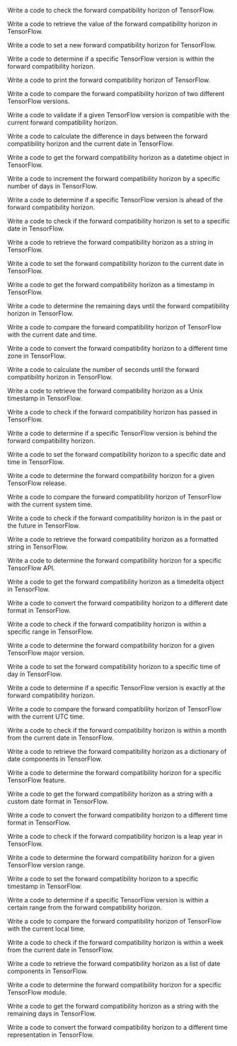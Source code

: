 Write a code to check the forward compatibility horizon of TensorFlow.

Write a code to retrieve the value of the forward compatibility horizon in TensorFlow.

Write a code to set a new forward compatibility horizon for TensorFlow.

Write a code to determine if a specific TensorFlow version is within the forward compatibility horizon.

Write a code to print the forward compatibility horizon of TensorFlow.

Write a code to compare the forward compatibility horizon of two different TensorFlow versions.

Write a code to validate if a given TensorFlow version is compatible with the current forward compatibility horizon.

Write a code to calculate the difference in days between the forward compatibility horizon and the current date in TensorFlow.

Write a code to get the forward compatibility horizon as a datetime object in TensorFlow.

Write a code to increment the forward compatibility horizon by a specific number of days in TensorFlow.

Write a code to determine if a specific TensorFlow version is ahead of the forward compatibility horizon.

Write a code to check if the forward compatibility horizon is set to a specific date in TensorFlow.

Write a code to retrieve the forward compatibility horizon as a string in TensorFlow.

Write a code to set the forward compatibility horizon to the current date in TensorFlow.

Write a code to get the forward compatibility horizon as a timestamp in TensorFlow.

Write a code to determine the remaining days until the forward compatibility horizon in TensorFlow.

Write a code to compare the forward compatibility horizon of TensorFlow with the current date and time.

Write a code to convert the forward compatibility horizon to a different time zone in TensorFlow.

Write a code to calculate the number of seconds until the forward compatibility horizon in TensorFlow.

Write a code to retrieve the forward compatibility horizon as a Unix timestamp in TensorFlow.

Write a code to check if the forward compatibility horizon has passed in TensorFlow.

Write a code to determine if a specific TensorFlow version is behind the forward compatibility horizon.

Write a code to set the forward compatibility horizon to a specific date and time in TensorFlow.

Write a code to determine the forward compatibility horizon for a given TensorFlow release.

Write a code to compare the forward compatibility horizon of TensorFlow with the current system time.

Write a code to check if the forward compatibility horizon is in the past or the future in TensorFlow.

Write a code to retrieve the forward compatibility horizon as a formatted string in TensorFlow.

Write a code to determine the forward compatibility horizon for a specific TensorFlow API.

Write a code to get the forward compatibility horizon as a timedelta object in TensorFlow.

Write a code to convert the forward compatibility horizon to a different date format in TensorFlow.

Write a code to check if the forward compatibility horizon is within a specific range in TensorFlow.

Write a code to determine the forward compatibility horizon for a given TensorFlow major version.

Write a code to set the forward compatibility horizon to a specific time of day in TensorFlow.

Write a code to determine if a specific TensorFlow version is exactly at the forward compatibility horizon.

Write a code to compare the forward compatibility horizon of TensorFlow with the current UTC time.

Write a code to check if the forward compatibility horizon is within a month from the current date in TensorFlow.

Write a code to retrieve the forward compatibility horizon as a dictionary of date components in TensorFlow.

Write a code to determine the forward compatibility horizon for a specific TensorFlow feature.

Write a code to get the forward compatibility horizon as a string with a custom date format in TensorFlow.

Write a code to convert the forward compatibility horizon to a different time format in TensorFlow.

Write a code to check if the forward compatibility horizon is a leap year in TensorFlow.

Write a code to determine the forward compatibility horizon for a given TensorFlow version range.

Write a code to set the forward compatibility horizon to a specific timestamp in TensorFlow.

Write a code to determine if a specific TensorFlow version is within a certain range from the forward compatibility horizon.

Write a code to compare the forward compatibility horizon of TensorFlow with the current local time.

Write a code to check if the forward compatibility horizon is within a week from the current date in TensorFlow.

Write a code to retrieve the forward compatibility horizon as a list of date components in TensorFlow.

Write a code to determine the forward compatibility horizon for a specific TensorFlow module.

Write a code to get the forward compatibility horizon as a string with the remaining days in TensorFlow.

Write a code to convert the forward compatibility horizon to a different time representation in TensorFlow.